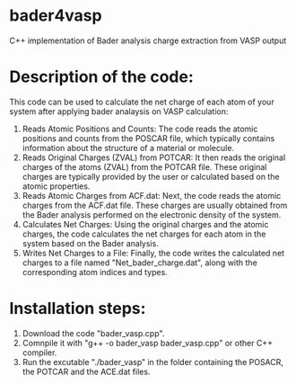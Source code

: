 # bader4vasp  
C++ implementation of Bader analysis charge extraction from VASP output

# Description of the code:  
This code can be used to calculate the net charge of each atom of your system after applying bader analaysis on VASP calculation:  
1. Reads Atomic Positions and Counts: The code reads the atomic positions and counts from the POSCAR file, which typically contains information about the structure of a material or molecule.  
2. Reads Original Charges (ZVAL) from POTCAR: It then reads the original charges of the atoms (ZVAL) from the POTCAR file. These original charges are typically provided by the user or calculated based on the atomic properties.  
3. Reads Atomic Charges from ACF.dat: Next, the code reads the atomic charges from the ACF.dat file. These charges are usually obtained from the Bader analysis performed on the electronic density of the system.  
4. Calculates Net Charges: Using the original charges and the atomic charges, the code calculates the net charges for each atom in the system based on the Bader analysis.  
5. Writes Net Charges to a File: Finally, the code writes the calculated net charges to a file named "Net_bader_charge.dat", along with the corresponding atom indices and types.

# Installation steps:
1. Download the code "bader_vasp.cpp".  
2. Comnpile it with "g++ -o bader_vasp bader_vasp.cpp" or other C++ compiler.  
3. Run the excutable "./bader_vasp" in the folder containing the POSACR, the POTCAR and the ACE.dat files.

